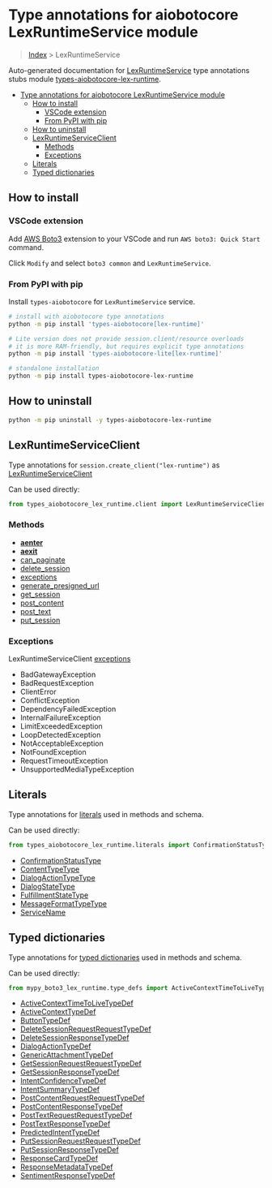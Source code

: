 <a id="type-annotations-for-aiobotocore-lexruntimeservice-module"></a>

# Type annotations for aiobotocore LexRuntimeService module

> [Index](..) > LexRuntimeService

Auto-generated documentation for
[LexRuntimeService](https://boto3.amazonaws.com/v1/documentation/api/latest/reference/services/lex-runtime.html#LexRuntimeService)
type annotations stubs module
[types-aiobotocore-lex-runtime](https://pypi.org/project/types-aiobotocore-lex-runtime/).

- [Type annotations for aiobotocore LexRuntimeService module](#type-annotations-for-aiobotocore-lexruntimeservice-module)
  - [How to install](#how-to-install)
    - [VSCode extension](#vscode-extension)
    - [From PyPI with pip](#from-pypi-with-pip)
  - [How to uninstall](#how-to-uninstall)
  - [LexRuntimeServiceClient](#lexruntimeserviceclient)
    - [Methods](#methods)
    - [Exceptions](#exceptions)
  - [Literals](#literals)
  - [Typed dictionaries](#typed-dictionaries)

<a id="how-to-install"></a>

## How to install

<a id="vscode-extension"></a>

### VSCode extension

Add
[AWS Boto3](https://marketplace.visualstudio.com/items?itemName=Boto3typed.boto3-ide)
extension to your VSCode and run `AWS boto3: Quick Start` command.

Click `Modify` and select `boto3 common` and `LexRuntimeService`.

<a id="from-pypi-with-pip"></a>

### From PyPI with pip

Install `types-aiobotocore` for `LexRuntimeService` service.

```bash
# install with aiobotocore type annotations
python -m pip install 'types-aiobotocore[lex-runtime]'

# Lite version does not provide session.client/resource overloads
# it is more RAM-friendly, but requires explicit type annotations
python -m pip install 'types-aiobotocore-lite[lex-runtime]'

# standalone installation
python -m pip install types-aiobotocore-lex-runtime
```

<a id="how-to-uninstall"></a>

## How to uninstall

```bash
python -m pip uninstall -y types-aiobotocore-lex-runtime
```

<a id="lexruntimeserviceclient"></a>

## LexRuntimeServiceClient

Type annotations for `session.create_client("lex-runtime")` as
[LexRuntimeServiceClient](./client.md)

Can be used directly:

```python
from types_aiobotocore_lex_runtime.client import LexRuntimeServiceClient
```

<a id="methods"></a>

### Methods

- [__aenter__](./client.md#__aenter__)
- [__aexit__](./client.md#__aexit__)
- [can_paginate](./client.md#can_paginate)
- [delete_session](./client.md#delete_session)
- [exceptions](./client.md#exceptions)
- [generate_presigned_url](./client.md#generate_presigned_url)
- [get_session](./client.md#get_session)
- [post_content](./client.md#post_content)
- [post_text](./client.md#post_text)
- [put_session](./client.md#put_session)

<a id="exceptions"></a>

### Exceptions

LexRuntimeServiceClient [exceptions](./client.md#exceptions)

- BadGatewayException
- BadRequestException
- ClientError
- ConflictException
- DependencyFailedException
- InternalFailureException
- LimitExceededException
- LoopDetectedException
- NotAcceptableException
- NotFoundException
- RequestTimeoutException
- UnsupportedMediaTypeException

<a id="literals"></a>

## Literals

Type annotations for [literals](./literals.md) used in methods and schema.

Can be used directly:

```python
from types_aiobotocore_lex_runtime.literals import ConfirmationStatusType, ...
```

- [ConfirmationStatusType](./literals.md#confirmationstatustype)
- [ContentTypeType](./literals.md#contenttypetype)
- [DialogActionTypeType](./literals.md#dialogactiontypetype)
- [DialogStateType](./literals.md#dialogstatetype)
- [FulfillmentStateType](./literals.md#fulfillmentstatetype)
- [MessageFormatTypeType](./literals.md#messageformattypetype)
- [ServiceName](./literals.md#servicename)

<a id="typed-dictionaries"></a>

## Typed dictionaries

Type annotations for [typed dictionaries](./type_defs.md) used in methods and
schema.

Can be used directly:

```python
from mypy_boto3_lex_runtime.type_defs import ActiveContextTimeToLiveTypeDef, ...
```

- [ActiveContextTimeToLiveTypeDef](./type_defs.md#activecontexttimetolivetypedef)
- [ActiveContextTypeDef](./type_defs.md#activecontexttypedef)
- [ButtonTypeDef](./type_defs.md#buttontypedef)
- [DeleteSessionRequestRequestTypeDef](./type_defs.md#deletesessionrequestrequesttypedef)
- [DeleteSessionResponseTypeDef](./type_defs.md#deletesessionresponsetypedef)
- [DialogActionTypeDef](./type_defs.md#dialogactiontypedef)
- [GenericAttachmentTypeDef](./type_defs.md#genericattachmenttypedef)
- [GetSessionRequestRequestTypeDef](./type_defs.md#getsessionrequestrequesttypedef)
- [GetSessionResponseTypeDef](./type_defs.md#getsessionresponsetypedef)
- [IntentConfidenceTypeDef](./type_defs.md#intentconfidencetypedef)
- [IntentSummaryTypeDef](./type_defs.md#intentsummarytypedef)
- [PostContentRequestRequestTypeDef](./type_defs.md#postcontentrequestrequesttypedef)
- [PostContentResponseTypeDef](./type_defs.md#postcontentresponsetypedef)
- [PostTextRequestRequestTypeDef](./type_defs.md#posttextrequestrequesttypedef)
- [PostTextResponseTypeDef](./type_defs.md#posttextresponsetypedef)
- [PredictedIntentTypeDef](./type_defs.md#predictedintenttypedef)
- [PutSessionRequestRequestTypeDef](./type_defs.md#putsessionrequestrequesttypedef)
- [PutSessionResponseTypeDef](./type_defs.md#putsessionresponsetypedef)
- [ResponseCardTypeDef](./type_defs.md#responsecardtypedef)
- [ResponseMetadataTypeDef](./type_defs.md#responsemetadatatypedef)
- [SentimentResponseTypeDef](./type_defs.md#sentimentresponsetypedef)
